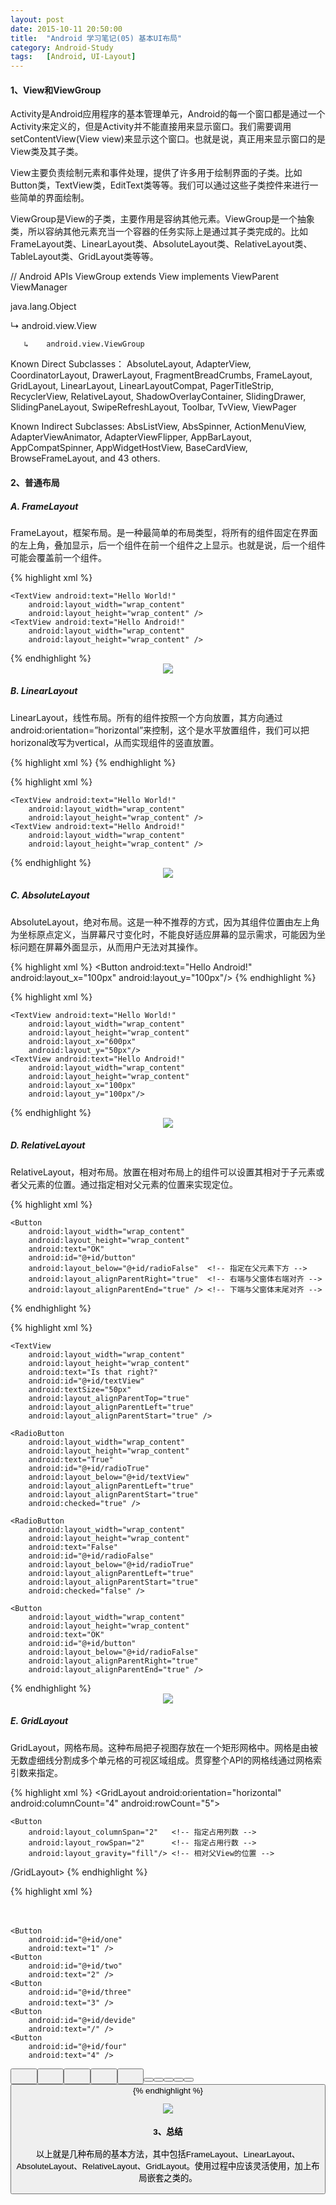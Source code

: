 ```yaml
---
layout: post
date: 2015-10-11 20:50:00
title:  "Android 学习笔记(05) 基本UI布局"
category: Android-Study
tags:   [Android, UI-Layout]
---
```


#### **1、View和ViewGroup**

Activity是Android应用程序的基本管理单元，Android的每一个窗口都是通过一个Activity来定义的，但是Activity并不能直接用来显示窗口。我们需要调用setContentView(View view)来显示这个窗口。也就是说，真正用来显示窗口的是View类及其子类。 

View主要负责绘制元素和事件处理，提供了许多用于绘制界面的子类。比如Button类，TextView类，EditText类等等。我们可以通过这些子类控件来进行一些简单的界面绘制。 

ViewGroup是View的子类，主要作用是容纳其他元素。ViewGroup是一个抽象类，所以容纳其他元素充当一个容器的任务实际上是通过其子类完成的。比如FrameLayout类、LinearLayout类、AbsoluteLayout类、RelativeLayout类、TableLayout类、GridLayout类等等。

// Android APIs
ViewGroup
extends View
implements ViewParent ViewManager

java.lang.Object

   ↳    android.view.View

       ↳    android.view.ViewGroup

Known Direct Subclasses：
AbsoluteLayout, AdapterView<T extends Adapter>, CoordinatorLayout, DrawerLayout, FragmentBreadCrumbs, FrameLayout, GridLayout, LinearLayout, LinearLayoutCompat, PagerTitleStrip, RecyclerView, RelativeLayout, ShadowOverlayContainer, SlidingDrawer, SlidingPaneLayout, SwipeRefreshLayout, Toolbar, TvView, ViewPager

Known Indirect Subclasses:
AbsListView, AbsSpinner, ActionMenuView, AdapterViewAnimator, AdapterViewFlipper, AppBarLayout, AppCompatSpinner, AppWidgetHostView, BaseCardView, BrowseFrameLayout, and 43 others.

#### **2、普通布局**

##### A. FrameLayout

FrameLayout，框架布局。是一种最简单的布局类型，将所有的组件固定在界面的左上角，叠加显示，后一个组件在前一个组件之上显示。也就是说，后一个组件可能会覆盖前一个组件。

{% highlight xml %}
<?xml version="1.0" encoding="utf-8"?>
<FrameLayout xmlns:android="http://schemas.android.com/apk/res/android"
    xmlns:tools="http://schemas.android.com/tools" android:layout_width="match_parent"
    android:layout_height="match_parent" android:paddingLeft="@dimen/activity_horizontal_margin"
    android:paddingRight="@dimen/activity_horizontal_margin"
    android:paddingTop="@dimen/activity_vertical_margin"
    android:paddingBottom="@dimen/activity_vertical_margin" tools:context=".MainActivity">

    <TextView android:text="Hello World!" 
        android:layout_width="wrap_content"
        android:layout_height="wrap_content" />
    <TextView android:text="Hello Android!"
        android:layout_width="wrap_content"
        android:layout_height="wrap_content" />
</FrameLayout>
{% endhighlight %}

<div style="text-align: center">
<img src="{{ site.url }}/images/posts/201510/2015101101.png"/>
</div>

##### B. LinearLayout

LinearLayout，线性布局。所有的组件按照一个方向放置，其方向通过android:orientation=”horizontal”来控制，这个是水平放置组件，我们可以把horizonal改写为vertical，从而实现组件的竖直放置。

{% highlight xml %}
<LinearLayout
    android:orientation="horizontal">
    <!-- 组件 -->
</LinearLayout>
{% endhighlight %}


{% highlight xml %}
<?xml version="1.0" encoding="utf-8"?>
<LinearLayout xmlns:android="http://schemas.android.com/apk/res/android"
    xmlns:tools="http://schemas.android.com/tools" android:layout_width="match_parent"
    android:layout_height="match_parent" android:paddingLeft="@dimen/activity_horizontal_margin"
    android:paddingRight="@dimen/activity_horizontal_margin"
    android:paddingTop="@dimen/activity_vertical_margin"
    android:paddingBottom="@dimen/activity_vertical_margin" tools:context=".MainActivity"
    android:orientation="horizontal">

    <TextView android:text="Hello World!" 
        android:layout_width="wrap_content"
        android:layout_height="wrap_content" />
    <TextView android:text="Hello Android!"
        android:layout_width="wrap_content"
        android:layout_height="wrap_content" />
</LinearLayout>
{% endhighlight %}

<div style="text-align: center">
<img src="{{ site.url }}/images/posts/201510/2015101102.png"/>
</div>

##### C. AbsoluteLayout

AbsoluteLayout，绝对布局。这是一种不推荐的方式，因为其组件位置由左上角为坐标原点定义，当屏幕尺寸变化时，不能良好适应屏幕的显示需求，可能因为坐标问题在屏幕外面显示，从而用户无法对其操作。

{% highlight xml %}
<AbsoluteLayout>
    <Button android:text="Hello Android!"
        <!-- 其他代码 -->
        android:layout_x="100px"
        android:layout_y="100px"/>
</AbsoluteLayout>
{% endhighlight %}

{% highlight xml %}
<?xml version="1.0" encoding="utf-8"?>
<AbsoluteLayout xmlns:android="http://schemas.android.com/apk/res/android"
    xmlns:tools="http://schemas.android.com/tools" android:layout_width="match_parent"
    android:layout_height="match_parent" android:paddingLeft="@dimen/activity_horizontal_margin"
    android:paddingRight="@dimen/activity_horizontal_margin"
    android:paddingTop="@dimen/activity_vertical_margin"
    android:paddingBottom="@dimen/activity_vertical_margin" tools:context=".MainActivity">

    <TextView android:text="Hello World!"
        android:layout_width="wrap_content"
        android:layout_height="wrap_content"
        android:layout_x="600px"
        android:layout_y="50px"/>
    <TextView android:text="Hello Android!"
        android:layout_width="wrap_content"
        android:layout_height="wrap_content"
        android:layout_x="100px"
        android:layout_y="100px"/>
</AbsoluteLayout>
{% endhighlight %}

<div style="text-align: center">
<img src="{{ site.url }}/images/posts/201510/2015101103.png"/>
</div>

##### D. RelativeLayout

RelativeLayout，相对布局。放置在相对布局上的组件可以设置其相对于子元素或者父元素的位置。通过指定相对父元素的位置来实现定位。

{% highlight xml %}
<RelativeLayout
    android:paddingLeft="@dimen/activity_horizontal_margin"
    android:paddingRight="@dimen/activity_horizontal_margin"
    android:paddingTop="@dimen/activity_vertical_margin"
    android:paddingBottom="@dimen/activity_vertical_margin">

    <Button
        android:layout_width="wrap_content"
        android:layout_height="wrap_content"
        android:text="OK"
        android:id="@+id/button"
        android:layout_below="@+id/radioFalse"  <!-- 指定在父元素下方 -->
        android:layout_alignParentRight="true"  <!-- 右端与父窗体右端对齐 -->
        android:layout_alignParentEnd="true" /> <!-- 下端与父窗体末尾对齐 -->
</RelativeLayout>
{% endhighlight %}

{% highlight xml %}
<?xml version="1.0" encoding="utf-8"?>
<RelativeLayout xmlns:android="http://schemas.android.com/apk/res/android"
    xmlns:tools="http://schemas.android.com/tools" android:layout_width="match_parent"
    android:layout_height="match_parent" android:paddingLeft="@dimen/activity_horizontal_margin"
    android:paddingRight="@dimen/activity_horizontal_margin"
    android:paddingTop="@dimen/activity_vertical_margin"
    android:paddingBottom="@dimen/activity_vertical_margin" tools:context=".MainActivity">

    <TextView
        android:layout_width="wrap_content"
        android:layout_height="wrap_content"
        android:text="Is that right?"
        android:id="@+id/textView"
        android:textSize="50px"
        android:layout_alignParentTop="true"
        android:layout_alignParentLeft="true"
        android:layout_alignParentStart="true" />

    <RadioButton
        android:layout_width="wrap_content"
        android:layout_height="wrap_content"
        android:text="True"
        android:id="@+id/radioTrue"
        android:layout_below="@+id/textView"
        android:layout_alignParentLeft="true"
        android:layout_alignParentStart="true"
        android:checked="true" />

    <RadioButton
        android:layout_width="wrap_content"
        android:layout_height="wrap_content"
        android:text="False"
        android:id="@+id/radioFalse"
        android:layout_below="@+id/radioTrue"
        android:layout_alignParentLeft="true"
        android:layout_alignParentStart="true"
        android:checked="false" />

    <Button
        android:layout_width="wrap_content"
        android:layout_height="wrap_content"
        android:text="OK"
        android:id="@+id/button"
        android:layout_below="@+id/radioFalse"
        android:layout_alignParentRight="true"
        android:layout_alignParentEnd="true" />
</RelativeLayout>
{% endhighlight %}

<div style="text-align: center">
<img src="{{ site.url }}/images/posts/201510/2015101104.png"/>
</div>

##### E. GridLayout

GridLayout，网格布局。这种布局把子视图存放在一个矩形网格中。网格是由被无数虚细线分割成多个单元格的可视区域组成。贯穿整个API的网格线通过网格索引数来指定。

{% highlight xml %}
<GridLayout 
    <!-- 其他代码省略 -->
    android:orientation="horizontal"
    android:columnCount="4"             <!-- Grid列数 -->
    android:rowCount="5">               <!-- Grid行数 -->

    <Button
        android:layout_columnSpan="2"   <!-- 指定占用列数 -->
        android:layout_rowSpan="2"      <!-- 指定占用行数 -->
        android:layout_gravity="fill"/> <!-- 相对父View的位置 -->
  /GridLayout>
{% endhighlight %}

{% highlight xml %}
<?xml version="1.0" encoding="utf-8"?>
<GridLayout xmlns:android="http://schemas.android.com/apk/res/android"
    android:layout_width="wrap_content"
    android:layout_height="wrap_content"
    android:columnCount="4"
    android:orientation="horizontal"
    android:paddingEnd="@dimen/activity_vertical_margin"
    android:paddingLeft="@dimen/activity_horizontal_margin"
    android:paddingRight="@dimen/activity_horizontal_margin"
    android:paddingTop="@dimen/activity_vertical_margin"
    android:rowCount="5">
    　　

    <Button
        android:id="@+id/one"
        android:text="1" />
    <Button
        android:id="@+id/two"
        android:text="2" />
    <Button
        android:id="@+id/three"
        android:text="3" />　　
    <Button
        android:id="@+id/devide"
        android:text="/" />
    <Button
        android:id="@+id/four"
        android:text="4" />
   <Button
        android:id="@+id/five"
        android:text="5" />　　
    <Button
        android:id="@+id/six"
        android:text="6" />　　
    <Button
        android:id="@+id/multiply"
        android:text="×" />　　
    <Button
        android:id="@+id/seven"
        android:text="7" />　　
    <Button
        android:id="@+id/eight"
        android:text="8" />　　
    <Button
        android:id="@+id/nine"
        android:text="9" />
    <Button
        android:id="@+id/minus"
        android:text="-" />
    <Button
        android:id="@+id/zero"
        android:layout_columnSpan="2"
        android:layout_gravity="fill"
        android:text="0" />
    <Button
        android:id="@+id/point"
        android:text="." />
    <Button
        android:id="@+id/plus"
        android:layout_gravity="fill"
        android:layout_rowSpan="2"
        android:text="+" />
    <Button
        android:id="@+id/equal"
        android:layout_columnSpan="3"
        android:layout_gravity="fill"
        android:text="=" />
</GridLayout>
{% endhighlight %}

<div style="text-align: center">
<img src="{{ site.url }}/images/posts/201510/2015101105.png"/>
</div>

#### **3、总结**

以上就是几种布局的基本方法，其中包括FrameLayout、LinearLayout、AbsoluteLayout、RelativeLayout、GridLayout。使用过程中应该灵活使用，加上布局嵌套之类的。


